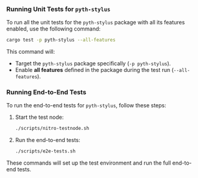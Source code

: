 ### Running Unit Tests for `pyth-stylus`

To run all the unit tests for the `pyth-stylus` package with all its features enabled, use the following command:

```bash
cargo test -p pyth-stylus --all-features
```

This command will:
- Target the `pyth-stylus` package specifically (`-p pyth-stylus`).
- Enable **all features** defined in the package during the test run (`--all-features`).


### Running End-to-End Tests

To run the end-to-end tests for `pyth-stylus`, follow these steps:

1. Start the test node:

   ```bash
   ./scripts/nitro-testnode.sh
   ```

2. Run the end-to-end tests:

   ```bash
   ./scripts/e2e-tests.sh
   ```

These commands will set up the test environment and run the full end-to-end tests.

